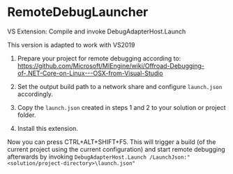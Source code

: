# RemoteDebugLauncher
VS Extension: Compile and invoke DebugAdapterHost.Launch 

This version is adapted to work with VS2019

1. Prepare your project for remote debugging according to:
https://github.com/Microsoft/MIEngine/wiki/Offroad-Debugging-of-.NET-Core-on-Linux---OSX-from-Visual-Studio

2. Set the output build path to a network share and configure `launch.json` accordingly.

3. Copy the `launch.json` created in steps 1 and 2 to your solution or project folder.

4. Install this extension.

Now you can press CTRL+ALT+SHIFT+F5. This will trigger a build (of the current project using the current configuration) and start remote debugging afterwards by invoking `DebugAdapterHost.Launch /LaunchJson:"<solution/project-directory>\launch.json" `

